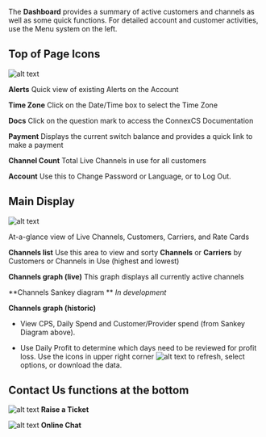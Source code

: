 The **Dashboard** provides a summary of active customers and channels as well as some quick functions. For detailed account and customer activities, use the Menu system on the left.  

## Top of Page Icons
![alt text][top of page]

**Alerts** Quick view of existing Alerts on the Account

**Time Zone** Click on the Date/Time box to select the Time Zone

**Docs** Click on the question mark to access the ConnexCS Documentation

**Payment** Displays the current switch balance and provides a quick link to make a payment

**Channel Count** Total Live Channels in use for all customers

**Account** Use this to Change Password or Language, or to Log Out.


## Main Display
![alt text][dashboard]

At-a-glance view of Live Channels, Customers, Carriers, and Rate Cards

**Channels list** Use this area to view and sorty **Channels** or **Carriers** by Customers or Channels in Use (highest and lowest)

**Channels graph (live)** This graph displays all currently active channels 

**Channels Sankey diagram ** *In development*

**Channels graph (historic)**
+ View CPS, Daily Spend and Customer/Provider spend (from Sankey Diagram above). 

+ Use Daily Profit to determine which days need to be reviewed for profit loss. Use the icons in upper right corner ![alt text][profit] to refresh, select options, or download the data. 

## Contact Us functions at the bottom
![alt text][ticket]
**Raise a Ticket** 


![alt text][chat]
**Online Chat**

[top of page]: /customer-portal/img/topofpage.png
[dashboard]: /customer-portal/img/dashboard.png
[alert]: /customer-portal/img/alerts.png
[profit]: /customer-portal/img/profit.png
[ticket]: /customer-portal/img/ticket.png
[chat]: /customer-portal/img/chat.png
